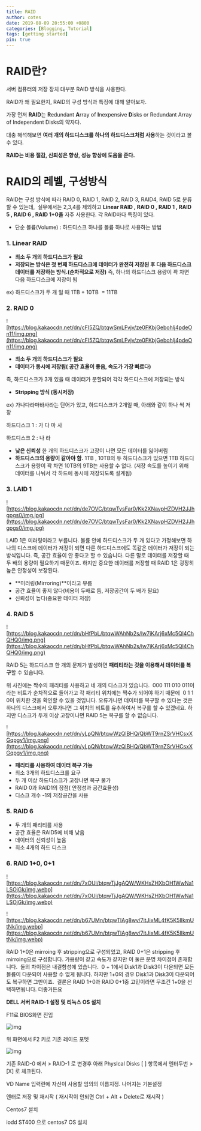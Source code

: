 ```yaml
---
title: RAID
author: cotes
date: 2019-08-09 20:55:00 +0800
categories: [Blogging, Tutorial]
tags: [getting started]
pin: true
---
```




# **RAID란?**

서버 컴퓨터의 저장 장치 대부분 RAID 방식을 사용한다.

RAID가 왜 필요한지, RAID의 구성 방식과 특징에 대해 알아보자.

가장 먼저 **RAID**는 **R**edundant **A**rray of **I**nexpensive **D**isks or Redundant Array of Independent Disks의 약자다.

대충 해석해보면 **여러 개의 하드디스크를 하나의 하드디스크처럼 사용**하는 것이라고 볼 수 있다.

**RAID는 비용 절감, 신뢰성은 향상, 성능 향상에 도움을 준다.**

# **RAID의 레벨, 구성방식**

RAID는 구성 방식에 따라 RAID 0, RAID 1, RAID 2, RAID 3, RAID4, RAID 5로 분류할 수 있는데,  실무에서는 2,3,4를 제외하고 **Linear RAID , RAID 0 , RAID 1 , RAID 5 , RAID 6 , RAID 1+0을** 자주 사용한다. 각 RAID마다 특징이 있다.

- 단순 볼륨(Volume) : 하드디스크 하나를 볼륨 하나로 사용하는 방법

### **1. Linear RAID**

- **최소 두 개의 하드디스크가 필요**
- **저장되는 방식은 첫 번째 하드디스크에 데이터가 완전히 저장된 후 다음 하드디스크 데이터를 저장하는 방식.(순차적으로 저장)** 즉, 하나의 하드디스크 용량이 꽉 차면 다음 하드디스크에 저장이 됨

ex) 하드디스크가 두 개 일 때 1TB + 10TB  = 11TB

### **2. RAID 0**

![https://blog.kakaocdn.net/dn/cFI5ZQ/btqwSmLFvjv/ze0FKbjGebohlj4pdeOn11/img.png](https://blog.kakaocdn.net/dn/cFI5ZQ/btqwSmLFvjv/ze0FKbjGebohlj4pdeOn11/img.png)

- **최소 두 개의 하드디스크가 필요**
- **데이터가 동시에 저장됨( 공간 효율이 좋음, 속도가 가장 빠르다)**

즉, 하드디스크가 3개 있을 때 데이터가 분할되어 각각 하드디스크에 저장되는 방식

- **Stripping 방식 (동시저장)**

ex) 가나다라마바사라는 단어가 있고, 하드디스크가 2개일 때, 아래와 같이 하나 씩 저장

하드디스크 1 : 가 다 마 사

하드디스크 2 : 나 라

- **낮은 신뢰성** 한 개의 하드디스크가 고장이 나면 모든 데이터를 잃어버림
- **하드디스크의 용량이 같아야 함.** 1TB , 10TB의 두 하드디스크가 있으면 1TB 하드디스크가 용량이 꽉 차면 10TB의 9TB는 사용할 수 없다. (저장 속도를 높이기 위해 데이터를 나눠서 각 하드에 동시에 저장되도록 설계됨)

### **3. LAID 1**

![https://blog.kakaocdn.net/dn/de7OVC/btqwTysFar0/Kk2XNavpHZDVH2JJhgpgs0/img.jpg](https://blog.kakaocdn.net/dn/de7OVC/btqwTysFar0/Kk2XNavpHZDVH2JJhgpgs0/img.jpg)

LAID 1은 미러링이라고 부릅니다. 볼륨 안에 하드디스크가 두 개 있다고 가정해보면 하나의 디스크에 데이터가 저장이 되면 다른 하드디스크에도 똑같은 데이터가 저장이 되는 방식입니다. 즉, 공간 효율이 안 좋다고 할 수 있습니다. 다른 말로 데이터를 저장할 때 두 배의 용량이 필요하기 때문이죠. 하지만 중요한 데이터를 저장할 때 RAID 1은 굉장히 높은 안정성이 보장된다.

- **미러링(Mirroring)**이라고 부름
- 공간 효율이 좋지 않다(비용이 두배로 듬, 저장공간이 두 배가 필요)
- 신뢰성이 높다(중요한 데이터 저장)

### **4. RAID 5**

![https://blog.kakaocdn.net/dn/bHfPbL/btqwWAhNb2s/lw7jKArj6xMc5Ql4ChQHQ0/img.png](https://blog.kakaocdn.net/dn/bHfPbL/btqwWAhNb2s/lw7jKArj6xMc5Ql4ChQHQ0/img.png)

RAID 5는 하드디스크 한 개의 문제가 발생하면 **패리티라는 것을 이용해서 데이터를 복구**할 수 있습니다.

위 사진에는 짝수의 패리티를 사용하고 네 개의 디스크가 있습니다.  000 111 010 011이라는 비트가 순차적으로 들어가고 각 패리티 위치에는 짝수가 되어야 하기 때문에  0 1 1 0이 위치한 것을 확인할 수 있을 것입니다. 오류가나면 데이터를 복구할 수 있다는 것은 하나의 디스크에서 오류가나면 그 위치의 비트를 유추하여서 복구를 할 수 있겠네요. 하지만 디스크가 두개 이상 고장이나면 RAID 5는 복구를 할 수 없습니다.

![https://blog.kakaocdn.net/dn/yLpQN/btqwWzQIBHQ/QbWT9rnZSrVHCsxXGqpgv1/img.png](https://blog.kakaocdn.net/dn/yLpQN/btqwWzQIBHQ/QbWT9rnZSrVHCsxXGqpgv1/img.png)

- **패리티를 사용하여 데이터 복구 가능**
- 최소 3개의 하드디스크를 요구
- 두 개 이상 하드디스크가 고장나면 복구 불가
- RAID 0과 RAID1의 장점( 안정성과 공간효율성)
- 디스크 개수 -1의 저장공간을 사용

### **5. RAID 6**

- 두 개의 패리티를 사용
- 공간 효율은 RAID5에 비해 낮음
- 데이터의 신뢰성이 높음
- 최소 4개의 하드 디스크

### **6. RAID 1+0, 0+1**

![https://blog.kakaocdn.net/dn/7xOUi/btqwTjJgAQW/WKHsZHXbOH1WwNa1LSOjGk/img.webp](https://blog.kakaocdn.net/dn/7xOUi/btqwTjJgAQW/WKHsZHXbOH1WwNa1LSOjGk/img.webp)

![https://blog.kakaocdn.net/dn/b67UMn/btqwTlAg8wv/7itJixML4fK5K5IIkmUtNk/img.webp](https://blog.kakaocdn.net/dn/b67UMn/btqwTlAg8wv/7itJixML4fK5K5IIkmUtNk/img.webp)

RAID 1+0은 mirroing 후 stripping으로 구성되었고, RAID 0+1은 stripping 후 mirroing으로 구성합니다. 가용량이 같고 속도가 같지만 이 둘은 분명 차이점이 존재합니다.  둘의 차이점은 내결함성에 있습니다.  0 + 1에서 Disk1과 Disk3이 다운되면 모든 볼륨이 다운되어 사용할 수 없게 됩니다. 하지만 1+0의 경우 Disk1과 Disk3이 다운되어도 복구하면 그만이죠.  결론은 RAID 1+0과 RAID 0+1중 고민이라면 무조건 1+0을 선택하면됩니다. 더좋거든요

**DELL 서버 RAID-1 설정 및 리눅스 OS 설치**

F11로 BIOS화면 진입

![img](/assets/images/DELL1.PNG)

위 화면에서 F2 키로 기존 레이드 포멧

![img](/assets/images/DELL2.PNG)

기존 RAID-0 에서 > RAID-1 로 변경후 아래 Physlcal Disks [ ] 항목에서 엔터두번 > [X] 로 체크된다. 

VD Name 입력란에 자신이 사용할 임의의 이름지정. 나머지는 기본설정

엔터로 저장 및 재시작 ( 재시작이 안되면 Ctrl + Alt + Delete로 재시작 )

Centos7 설치

iodd ST400 으로 centos7 OS 설치